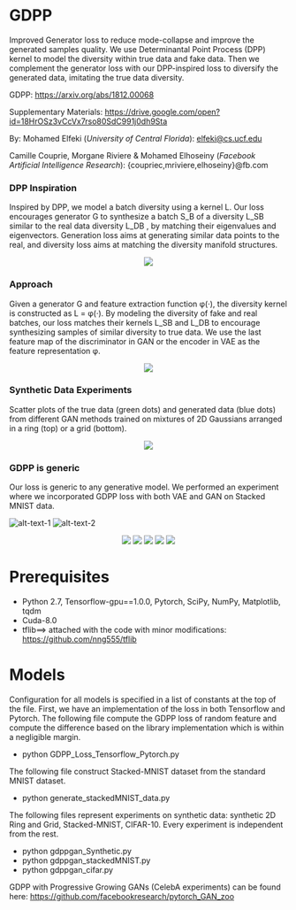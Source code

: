 # GDPP
Improved Generator loss to reduce mode-collapse and improve the generated samples quality. We use Determinantal Point Process (DPP) kernel to model the diversity within true data and fake data. Then we complement the generator loss with our DPP-inspired loss to diversify the generated data, imitating the true data diversity.

GDPP: https://arxiv.org/abs/1812.00068

Supplementary Materials: https://drive.google.com/open?id=18HrOSz3vCcVx7rso80SdC991j0dh9Sta

By: 
Mohamed Elfeki (*University of Central Florida*): elfeki@cs.ucf.edu

Camille Couprie, Morgane Riviere & Mohamed Elhoseiny 
(*Facebook Artificial Intelligence Research*): {coupriec,mriviere,elhoseiny}@fb.com


### DPP Inspiration

Inspired by DPP, we model a batch diversity using a kernel L. Our loss encourages generator G to synthesize a batch S_B of a diversity L_SB similar to the real data diversity L_DB , by matching their eigenvalues and eigenvectors. Generation loss aims at generating similar data points to the real, and diversity loss aims at matching the diversity manifold structures.

<p align="center">
  <img src ="https://github.com/M-Elfeki/GDPP/blob/master/Figures/GDPP_Teaser.png"/>
</p>


### Approach

Given a generator G and feature extraction function φ(·), the diversity kernel is constructed as L = φ(·). By modeling the diversity of fake and real batches, our loss matches their kernels L_SB and L_DB to encourage synthesizing samples of similar diversity to true data. We use the last feature map of the discriminator in GAN or the encoder in VAE as the feature representation φ.
  
<p align="center">
  <img src ="https://github.com/M-Elfeki/GDPP/blob/master/Figures/GDPP_Approach.png"/>
</p>


### Synthetic Data Experiments
Scatter plots of the true data (green dots) and generated data (blue dots) from different GAN methods trained on mixtures of 2D Gaussians arranged in a ring (top) or a grid (bottom).

<p align="center">
  <img src ="https://github.com/M-Elfeki/GDPP/blob/master/Figures/synthetic_qualitative.png"/>
</p>


### GDPP is generic
Our loss is generic to any generative model. We performed an experiment where we incorporated GDPP loss with both VAE and GAN on Stacked MNIST data.

![alt-text-1](https://github.com/M-Elfeki/GDPP/blob/master/Figures/stacked_mnist_qualitative.png "Generative Adversarial Network with GDPP") ![alt-text-2](https://github.com/M-Elfeki/GDPP/blob/master/Figures/vae_dpp_mnist.png "Variational AutoEncoder with GDPP")
  
<p align="center">
  <img src ="https://github.com/M-Elfeki/GDPP/blob/master/Figures/Fig_3.png"/>
  
  
  <img src ="https://github.com/M-Elfeki/GDPP/blob/master/Figures/Fig_4.png"/>
  
  
  <img src ="https://github.com/M-Elfeki/GDPP/blob/master/Figures/Fig_5.png"/>
  
  
  <img src ="https://github.com/M-Elfeki/GDPP/blob/master/Figures/Fig_6_2.png"/>
  
  
  <img src ="https://github.com/M-Elfeki/GDPP/blob/master/Figures/Fig_7.png"/>
  
</p>



# Prerequisites
* Python 2.7, Tensorflow-gpu==1.0.0, Pytorch, SciPy, NumPy, Matplotlib, tqdm
* Cuda-8.0
* tflib==> attached with the code with minor modifications: https://github.com/nng555/tflib

# Models
Configuration for all models is specified in a list of constants at the top of the file. First, we have an implementation of the loss in both Tensorflow and Pytorch. The following file compute the GDPP loss of random feature and compute the difference based on the library implementation which is within a negligible margin.
* python GDPP_Loss_Tensorflow_Pytorch.py

The following file construct Stacked-MNIST dataset from the standard MNIST dataset.
* python generate_stackedMNIST_data.py

The following files represent experiments on synthetic data: synthetic 2D Ring and Grid, Stacked-MNIST, CIFAR-10. Every experiment is independent from the rest.
* python gdppgan_Synthetic.py
* python gdppgan_stackedMNIST.py
* python gdppgan_cifar.py


GDPP with Progressive Growing GANs (CelebA experiments) can be found here: https://github.com/facebookresearch/pytorch_GAN_zoo


